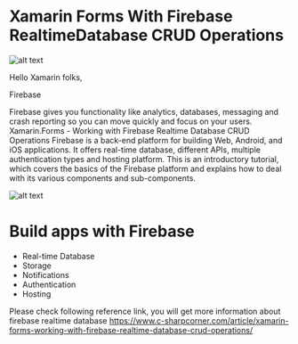 # Xamarin Forms With Firebase RealtimeDatabase CRUD Operations

![alt text](https://www.c-sharpcorner.com/article/temp/69806/Images/out2.PNG)

Hello Xamarin folks,

Firebase

Firebase gives you functionality like analytics, databases, messaging and crash reporting so you can move quickly and focus on your users.
Xamarin.Forms - Working with Firebase Realtime Database CRUD Operations
Firebase is a back-end platform for building Web, Android, and iOS applications. It offers real-time database, different APIs, multiple authentication types and hosting platform. This is an introductory tutorial, which covers the basics of the Firebase platform and explains how to deal with its various components and sub-components.

![alt text](https://www.c-sharpcorner.com/article/temp/69806/Images/firebasebanner.jpg)

# Build apps with Firebase
* Real-time Database
* Storage
* Notifications
* Authentication
* Hosting

Please check following reference link, you will get more information about firebase realtime database
https://www.c-sharpcorner.com/article/xamarin-forms-working-with-firebase-realtime-database-crud-operations/
